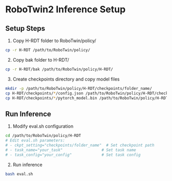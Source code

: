 # RoboTwin2 Inference Setup

## Setup Steps

1. Copy H-RDT folder to RoboTwin/policy/
```bash
cp -r H-RDT /path/to/RoboTwin/policy/
```

2. Copy bak folder to H-RDT/
```bash
cp -r H-RDT/bak /path/to/RoboTwin/policy/H-RDT/
```

3. Create checkpoints directory and copy model files
```bash
mkdir -p /path/to/RoboTwin/policy/H-RDT/checkpoints/folder_name/
cp H-RDT/checkpoints/*/config.json /path/to/RoboTwin/policy/H-RDT/checkpoints/folder_name/
cp H-RDT/checkpoints/*/pytorch_model.bin /path/to/RoboTwin/policy/H-RDT/checkpoints/folder_name/
```

## Run Inference

1. Modify eval.sh configuration
```bash
cd /path/to/RoboTwin/policy/H-RDT
# Edit eval.sh parameters:
# - ckpt_setting="checkpoints/folder_name"  # Set checkpoint path
# - task_name="your_task"                 # Set task name
# - task_config="your_config"             # Set task config
```

2. Run inference
```bash
bash eval.sh
```
